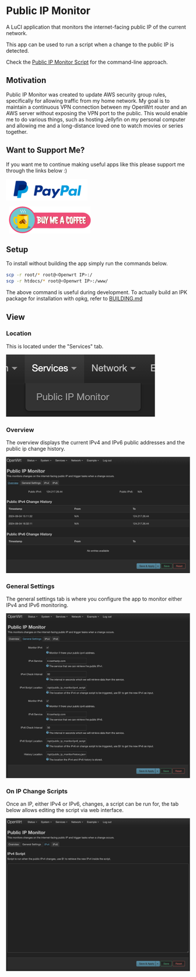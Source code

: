 # Public IP Monitor

A LuCI application that monitors the internet-facing public IP of the current network.

This app can be used to run a script when a change to the public IP is detected.

Check the [Public IP Monitor Script](https://github.com/calfeche13/public-ip-monitor-script) for the command-line approach.

## Motivation

Public IP Monitor was created to update AWS security group rules, specifically for allowing traffic from my home network. My goal is to maintain a continuous VPN connection between my OpenWrt router and an AWS server without exposing the VPN port to the public. This would enable me to do various things, such as hosting Jellyfin on my personal computer and allowing me and a long-distance loved one to watch movies or series together.

## Want to Support Me?

If you want me to continue making useful apps like this please support me through the links below :)

<a href="https://paypal.me/ChosenAlfeche"
    arget="_blank">
    <img src="READMEFILES/paypal.png"
        alt="Buy Me A Coffee"
        style="padding-right: 24px; height: 59px !important;width: 224px !important;" />
</a>

<a href="https://buymeacoffee.com/calfeche"
    target="_blank">
    <img src="READMEFILES/buy_me_a_coffee.png"
        alt="Buy Me A Coffee"
        style="padding-left: 8px; height: 73px !important;width: 224px !important;" />
</a>

## Setup

To install without building the app simply run the commands below.

```sh
scp -r root/* root@<Openwrt IP>:/
scp -r htdocs/* root@<Openwrt IP>:/www/
```

The above command is useful during development. To actually build an IPK package for installation with opkg, refer to [BUILDING.md](BUILDING.md)

## View
### Location

This is located under the "Services" tab.

![alt text](READMEFILES/tab_location.png "Tab Location")

### Overview

The overview displays the current IPv4 and IPv6 public addresses and the public ip change history.

![alt text](READMEFILES/overview.png "Overview")

### General Settings

The general settings tab is where you configure the app to monitor either IPv4 and IPv6 monitoring.

![alt text](READMEFILES/general_settings.png "General Settings")

### On IP Change Scripts

Once an IP, either IPv4 or IPv6, changes, a script can be run for, the tab below allows editing the script via web interface.

![alt text](READMEFILES/ip_script.png "On IP Change Scripts")